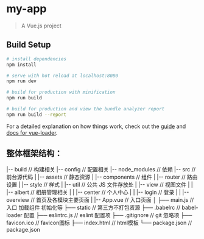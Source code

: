 # my-app

> A Vue.js project

## Build Setup

``` bash
# install dependencies
npm install

# serve with hot reload at localhost:8080
npm run dev

# build for production with minification
npm run build

# build for production and view the bundle analyzer report
npm run build --report
```

For a detailed explanation on how things work, check out the [guide](http://vuejs-templates.github.io/webpack/) and [docs for vue-loader](http://vuejs.github.io/vue-loader).


## 整体框架结构：
|-- build                       // 构建相关 
|-- config                      // 配置相关
|-- node_modules                // 依赖
|-- src                         // 前台源代码
|   |-- assets                  // 静态资源
|   |-- components              // 组件
|   |-- router                  // 路由设置
|   |-- style                   // 样式
|   |-- util                    // 公共 JS 文件存放处
|   |-- view                    // 视图文件
|   |   |-- albert              // 相册管理相关
|   |   |-- center              // 个人中心
|   |   |-- login               // 登录
|   |   |-- overview            // 首页及各模块主要页面
|   |-- App.vue                 // 入口页面
│   ├── main.js                 // 入口 加载组件 初始化等
├── static                      // 第三方不打包资源
├── .babelrc                    // babel-loader 配置
├── eslintrc.js                 // eslint 配置项
├── .gitignore                  // git 忽略项
├── favicon.ico                 // favicon图标
├── index.html                  // html模板
└── package.json                // package.json 
